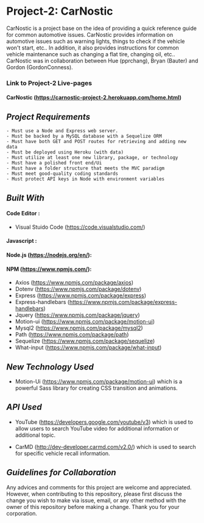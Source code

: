 # Project-2: CarNostic
CarNostic is a project base on the idea of providing a quick reference guide for common automotive issues.  CarNostic provides information on automotive issues such as warning lights, things to check if the vehicle won't start, etc..  In addition, it also provides instructions for common vehicle maintenance such as changing a flat tire, changing oil, etc..   
CarNostic was in collaboration between Hue (pprchang), Bryan (Bauter) and Gordon (GordonConness).

### Link to Project-2 Live-pages ###

#### CarNostic (https://carnostic-project-2.herokuapp.com/home.html)

## *Project Requirements*
```
- Must use a Node and Express web server.
- Must be backed by a MySQL database with a Sequelize ORM
- Must have both GET and POST routes for retrieving and adding new data
- Must be deployed using Heroku (with data)
- Must utilize at least one new library, package, or technology
- Must have a polished front end/Ui
- Must have a folder structure that meets the MVC paradigm
- Must meet good-quality coding standards
- Must protect API keys in Node with environment variables

```

## *Built With*

#### Code Editor : 
- Visual Stuido Code (https://code.visualstudio.com/)

#### Javascript :

#### Node.js (https://nodejs.org/en/):

#### NPM (https://www.npmjs.com/):
- Axios (https://www.npmjs.com/package/axios)
- Dotenv (https://www.npmjs.com/package/dotenv)
- Express (https://www.npmjs.com/package/express)
- Express-handlebars (https://www.npmjs.com/package/express-handlebars)
- Jquery (https://www.npmjs.com/package/jquery)
- Motion-ui (https://www.npmjs.com/package/motion-ui)
- Mysql2 (https://www.npmjs.com/package/mysql2)
- Path (https://www.npmjs.com/package/path)
- Sequelize (https://www.npmjs.com/package/sequelize)
- What-input (https://www.npmjs.com/package/what-input)


## *New Technology Used*

- Motion-Ui (https://www.npmjs.com/package/motion-ui) which is a powerful Sass library for creating CSS transition and animations.

## *API Used*

- YouTube (https://developers.google.com/youtube/v3) which is used to allow users to search YouTube video for additional information or additional topic.

- CarMD (http://dev-developer.carmd.com/v2.0/) which is used to search for specific vehicle recall information.

## *Guidelines for Collaboration*
Any advices and comments for this project are welcome and appreciated. However, when contributing to this repository, please first discuss the change you wish to make via issue, email, or any other method with the owner of this repository before making a change.  Thank you for your corporation.
